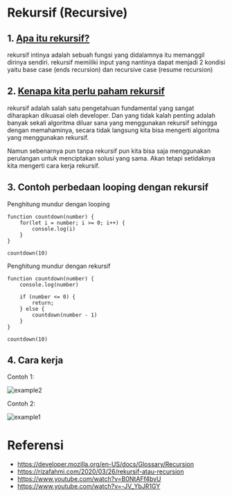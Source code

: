 # Rekursif (Recursive)

## 1. [Apa itu rekursif?](https://developer.mozilla.org/en-US/docs/Glossary/Recursion)

rekursif intinya adalah sebuah fungsi yang didalamnya itu memanggil dirinya sendiri. rekursif memiliki input yang nantinya dapat menjadi 2 kondisi yaitu base case (ends recursion) dan recursive case (resume recursion) 

## 2. [Kenapa kita perlu paham rekursif](https://rizafahmi.com/2020/03/26/rekursif-atau-recursion/)

rekursif adalah salah satu pengetahuan fundamental yang sangat diharapkan dikuasai oleh developer. Dan yang tidak kalah penting adalah banyak sekali algoritma diluar sana yang menggunakan rekursif sehingga dengan memahaminya, secara tidak langsung kita bisa mengerti algoritma yang menggunakan rekursif.

Namun sebenarnya pun tanpa rekursif pun kita bisa saja menggunakan perulangan untuk menciptakan solusi yang sama. Akan tetapi setidaknya kita mengerti cara kerja rekursif.

## 3. Contoh perbedaan looping dengan rekursif

Penghitung mundur dengan looping 
```
function countdown(number) {
    for(let i = number; i >= 0; i++) {
        console.log(i)
    }
}

countdown(10)
```
Penghitung mundur dengan rekursif 
```
function countdown(number) {
    console.log(number)

    if (number <= 0) {
        return;
    } else {
        countdown(number - 1)
    }
}

countdown(10)
```

## 4. Cara kerja
Contoh 1:

![example2](https://raw.githubusercontent.com/teddyKoerniadi/my-note/master/images/stack_tracing_recursion.png)


Contoh 2:

![example1](https://raw.githubusercontent.com/teddyKoerniadi/my-note/master/images/recursion.png)

# Referensi 
- https://developer.mozilla.org/en-US/docs/Glossary/Recursion
- https://rizafahmi.com/2020/03/26/rekursif-atau-recursion
- https://www.youtube.com/watch?v=B0NtAFf4bvU
- https://www.youtube.com/watch?v=-JV_YbJR1GY